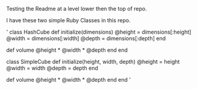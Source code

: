 Testing the Readme at a level lower then the top of repo.

I have these two simple Ruby Classes in this repo.

'
class HashCube
  def initialize(dimensions)
    @height = dimensions[:height]
    @width  = dimensions[:width]
    @depth  = dimensions[:depth]
  end

  def volume
    @height * @width * @depth
  end
end

class SimpleCube
  def initialize(height, width, depth)
    @height = height
    @width  = width
    @depth  = depth
  end

  def volume
    @height * @width * @depth
  end
end
'
